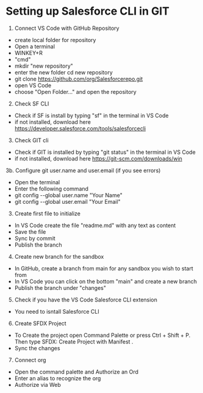 # Setting up Salesforce CLI in GIT

1. Connect VS Code with GitHub Repository
- create local folder for repository
- Open a terminal
- WINKEY+R
- "cmd"
- mkdir "new repository"
- enter the new folder cd new repository
- git clone https://github.com/org/Salesforcerepo.git
- open VS Code
- choose "Open Folder..." and open the repository 

2. Check SF CLI
- Check if SF is install by typing "sf" in the terminal in VS Code
- if not installed, download here https://developer.salesforce.com/tools/salesforcecli

3. Check GIT cli
- Check if GIT is installed by typing "git status" in the terminal in VS Code
- if not installed, download here https://git-scm.com/downloads/win

3b. Configure git user.name and user.email (if you see errors)
- Open the terminal
- Enter the following command
- git config --global user.name "Your Name"
- git config --global user.email "Your Email"

3. Create first file to initialize
- In VS Code create the file "readme.md" with any text as content
- Save the file
- Sync by commit
- Publish the branch

4. Create new branch for the sandbox
- In GitHub, create a branch from main for any sandbox you wish to start from
- In VS Code you can click on the bottom "main" and create a new branch
- Publish the branch under "changes"

5. Check if you have the VS Code Salesforce CLI extension
- You need to isntall Salesforce CLI

6. Create SFDX Project
- To Create the project open Command Palette or press Ctrl + Shift + P.  Then type SFDX: Create Project with Manifest .
- Sync the changes

7. Connect org
- Open the command palette and Authorize an Ord
- Enter an alias to recognize the org
- Authorize via Web
